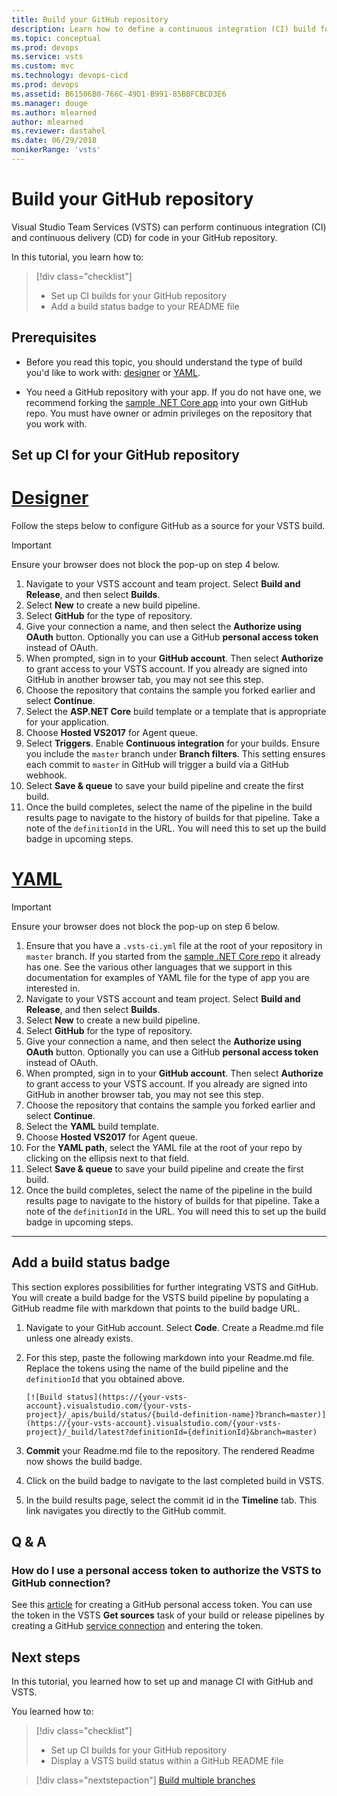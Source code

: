 ```yaml
---
title: Build your GitHub repository
description: Learn how to define a continuous integration (CI) build for your GitHub repository using Visual Studio Team Services
ms.topic: conceptual
ms.prod: devops
ms.service: vsts
ms.custom: mvc
ms.technology: devops-cicd
ms.prod: devops
ms.assetid: B61506B0-766C-49D1-B991-85BBFCBCD3E6
ms.manager: douge
ms.author: mlearned
author: mlearned
ms.reviewer: dastahel
ms.date: 06/29/2018
monikerRange: 'vsts'
---
```


# Build your GitHub repository

Visual Studio Team Services (VSTS) can perform continuous integration (CI) and continuous delivery (CD) for code in your GitHub repository.

In this tutorial, you learn how to:

> [!div class="checklist"]
> * Set up CI builds for your GitHub repository
> * Add a build status badge to your README file

## Prerequisites

* Before you read this topic, you should understand the type of build you'd like to work with:  [designer](../get-started-designer.md) or [YAML](../get-started-yaml.md).

* You need a GitHub repository with your app. If you do not have one, we recommend forking the [sample .NET Core app](https://github.com/adventworks/dotnetcore-sample) into your own GitHub repo. You must have owner or admin privileges on the repository that you work with.

## Set up CI for your GitHub repository

# [Designer](#tab/designer)

Follow the steps below to configure GitHub as a source for your VSTS build.

> [!IMPORTANT]
> Ensure your browser does not block the pop-up on step 4 below.

1. Navigate to your VSTS account and team project. Select **Build and Release**, and then select **Builds**.
1. Select **New** to create a new build pipeline.
1. Select **GitHub** for the type of repository.
1. Give your connection a name, and then select the **Authorize using OAuth** button. Optionally you can use a GitHub **personal access token** instead of OAuth.
1. When prompted, sign in to your **GitHub account**. Then select **Authorize** to grant access to your VSTS account. If you already are signed into GitHub in another browser tab, you may not see this step.
1. Choose the repository that contains the sample you forked earlier and select **Continue**.
1. Select the **ASP.NET Core** build template or a template that is appropriate for your application.
1. Choose **Hosted VS2017** for Agent queue.
1. Select **Triggers**. Enable **Continuous integration** for your builds. Ensure you include the `master` branch under **Branch filters**. This setting ensures each commit to `master` in GitHub will trigger a build via a GitHub webhook.
1. Select **Save & queue** to save your build pipeline and create the first build.
1. Once the build completes, select the name of the pipeline in the build results page to navigate to the history of builds for that pipeline. Take a note of the `definitionId` in the URL. You will need this to set up the build badge in upcoming steps.

# [YAML](#tab/yaml)

> [!IMPORTANT]
> Ensure your browser does not block the pop-up on step 6 below.

1. Ensure that you have a `.vsts-ci.yml` file at the root of your repository in `master` branch. If you started from the [sample .NET Core repo](https://github.com/adventworks/dotnetcore-sample) it already has one. See the various other languages that we support in this documentation for examples of YAML file for the type of app you are interested in.
1. Navigate to your VSTS account and team project. Select **Build and Release**, and then select **Builds**.
1. Select **New** to create a new build pipeline.
1. Select **GitHub** for the type of repository.
1. Give your connection a name, and then select the **Authorize using OAuth** button. Optionally you can use a GitHub **personal access token** instead of OAuth.
1. When prompted, sign in to your **GitHub account**. Then select **Authorize** to grant access to your VSTS account. If you already are signed into GitHub in another browser tab, you may not see this step.
1. Choose the repository that contains the sample you forked earlier and select **Continue**.
1. Select the **YAML** build template.
1. Choose **Hosted VS2017** for Agent queue.
1. For the **YAML path**, select the YAML file at the root of your repo by clicking on the ellipsis next to that field.
1. Select **Save & queue** to save your build pipeline and create the first build.
1. Once the build completes, select the name of the pipeline in the build results page to navigate to the history of builds for that pipeline. Take a note of the `definitionId` in the URL. You will need this to set up the build badge in upcoming steps.

---

## Add a build status badge

This section explores possibilities for further integrating VSTS and GitHub. You will create a build badge for the VSTS build pipeline by populating a GitHub readme file with markdown that points to the build badge URL.

1. Navigate to your GitHub account. Select **Code**. Create a Readme.md file unless one already exists.
1. For this step, paste the following markdown into your Readme.md file. Replace the tokens using the name of the build pipeline and the `definitionId` that you obtained above.

    `[![Build status](https://{your-vsts-account}.visualstudio.com/{your-vsts-project}/_apis/build/status/{build-definition-name}?branch=master)](https://{your-vsts-account}.visualstudio.com/{your-vsts-project}/_build/latest?definitionId={definitionId}&branch=master)`

1. **Commit** your Readme.md file to the repository. The rendered Readme now shows the build badge.
1. Click on the build badge to navigate to the last completed build in VSTS.
1. In the build results page, select the commit id in the **Timeline** tab. This link navigates you directly to the GitHub commit.

## Q & A

### How do I use a personal access token to authorize the VSTS to GitHub connection?

See this [article](https://help.github.com/articles/creating-a-personal-access-token-for-the-command-line/) for creating a GitHub personal access token. You can use the token in the VSTS **Get sources** task of your build or release pipelines by creating a GitHub [service connection](../library/service-endpoints.md) and entering the token.

## Next steps

In this tutorial, you learned how to set up and manage CI with GitHub and VSTS.

You learned how to:

> [!div class="checklist"]
> * Set up CI builds for your GitHub repository
> * Display a VSTS build status within a GitHub README file

> [!div class="nextstepaction"]
> [Build multiple branches](ci-build-git.md)
